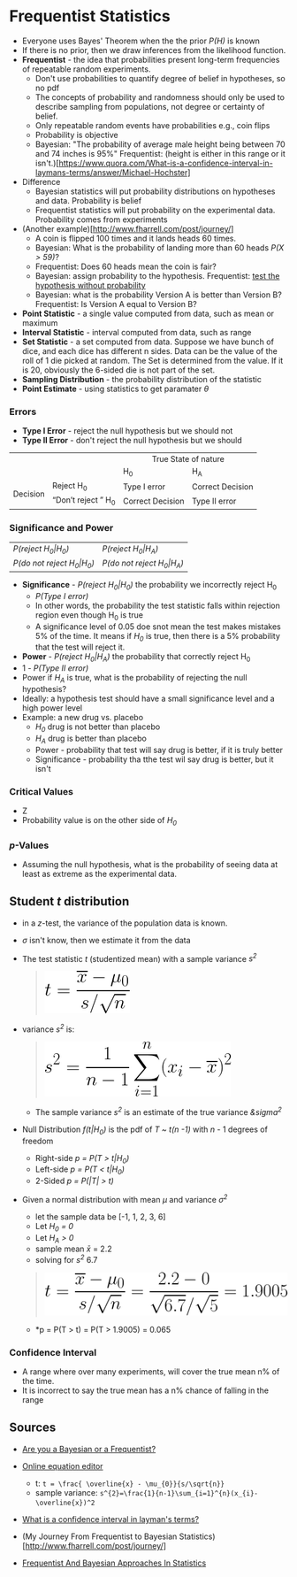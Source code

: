 # Frequentist Statistics

* Everyone uses Bayes' Theorem when the the prior *P(H)* is known
* If there is no prior, then we draw inferences from the likelihood function.
* **Frequentist** - the idea that probabilities present long-term frequencies of repeatable random experiments.
  * Don't use probabilities to quantify degree of belief in hypotheses, so no pdf
  * The concepts of probability and randomness should only be used to describe sampling from populations, not degree or certainty of belief.
  * Only repeatable random events have probabilities e.g., coin flips
  * Probability is objective
  * Bayesian: "The probability of average male height being between 70 and 74 inches is 95%" Frequentist: (height is either in this range or it isn't.)[https://www.quora.com/What-is-a-confidence-interval-in-laymans-terms/answer/Michael-Hochster]
* Difference
  * Bayesian statistics will put probability distributions on hypotheses and data. Probability is belief
  * Frequentist statistics will put probability on the experimental data. Probability comes from experiments
* (Another example)[http://www.fharrell.com/post/journey/]
  * A coin is flipped 100 times and it lands heads 60 times.
  * Bayesian: What is the probability of landing more than 60 heads *P(X > 59)*?
  * Frequentist: Does 60 heads mean the coin is fair?
  * Bayesian: assign probability to the hypothesis. Frequentist: [test the hypothesis without probability](https://conversionxl.com/blog/bayesian-frequentist-ab-testing/)
  * Bayesian: what is the probability Version A is better than Version B? Frequentist: Is Version A equal to Version B?
* **Point Statistic** - a single value computed from data, such as mean or maximum
* **Interval Statistic** - interval computed from data, such as range
* **Set Statistic** - a set computed from data. Suppose we have bunch of dice, and each dice has different n sides. Data can be the value of the roll of 1 die picked at random. The Set is determined from the value. If it is 20, obviously the 6-sided die is not part of the set.
* **Sampling Distribution** - the probability distribution of the statistic
* **Point Estimate** - using statistics to get paramater *&theta;*

### Errors

* **Type I Error** - reject the null hypothesis but we should not
* **Type II Error** - don't reject the null hypothesis but we should

<table>
  <tr>
    <td colspan='2' rowspan='2'></td>
    <td colspan='2' align='center'>True State of nature</td>
  </tr>
  <tr>
    <td>H<sub>0</sub></td>
    <td>H<sub>A</sub></td>
  </tr>
  <tr>
    <td rowspan='2'>Decision</td>
    <td>Reject H<sub>0</sub></td>
    <td>Type I error</td>
    <td>Correct Decision</td>
  </tr>
  <tr>
    <td>&ldquo;Don&rsquo;t reject &rdquo; H<sub>0</sub></td>
    <td>Correct Decision</td>
    <td>Type II error</td>
  </tr>
</table>

### Significance and Power

<table>
  <tr>
    <td><em>P(reject H<sub>0</sub>|H<sub>0</sub>)<em></td>
    <td><em>P(reject H<sub>0</sub>|H<sub>A</sub>)<em></td>
  </tr>
  <tr>
    <td><em>P(do not reject H<sub>0</sub>|H<sub>0</sub>)<em></td>
    <td><em>P(do not reject H<sub>0</sub>|H<sub>A</sub>)<em></td>
  </tr>
</table>

* **Significance** - *P(reject H<sub>0</sub>|H<sub>0</sub>)* the probability we incorrectly reject H<sub>0</sub>
  * *P(Type I error)*
  * In other words, the probability the test statistic falls within rejection region even though H<sub>0</sub> is true
  * A significance level of 0.05 doe snot mean the test makes mistakes 5% of the time. It means if *H<sub>0</sub>* is true, then there is a 5% probability that the test will reject it.
* **Power** - *P(reject H<sub>0</sub>|H<sub>A</sub>)* the probability that correctly reject H<sub>0</sub>
 * 1 - *P(Type II error)*
 * Power if *H<sub>A</sub>* is true, what is the probability of rejecting the null hypothesis?
* Ideally: a hypothesis test should have a small significance level and a high power level
* Example: a new drug vs. placebo
  * *H<sub>0</sub>* drug is not better than placebo
  * *H<sub>A</sub>* drug is better than placebo
  * Power - probability that test will say drug is better, if it is truly better
  * Significance - probability tha tthe test wil say drug is better, but it isn't

### Critical Values

* Z
* Probability value is on the other side of *H<sub>0</sub>*

### *p*-Values

* Assuming the null hypothesis, what is the probability of seeing data at least as extreme as the experimental data.

## Student *t* distribution

* in a *z*-test, the variance of the population data is known.
* *&sigma;* isn't know, then we estimate it from the data

* The test statistic *t* (studentized mean) with a sample variance *s<sup>2</sup>*
  > ![t](./img/36d04a3e-462f-4629-8629-65d9a3acc276.png)
* variance *s<sup>2</sup>* is:
  > ![sample variance](./img/3d1c5ddb-cd37-41d8-a84a-3f3a32198636.png)
  * The sample variance *s<sup>2</sup>* is an estimate of the true variance *&sigma<sup>2</sup>*
* Null Distribution *f(t|H<sub>0</sub>)* is the pdf of *T ~ t(n -1)* with *n* - 1 degrees of freedom
  * Right-side *p = P(T > t|H<sub>0</sub>)*
  * Left-side *p = P(T < t|H<sub>0</sub>)*
  * 2-Sided *p = P(|T| > t)*
* Given a normal distribution with mean *&mu;* and variance *&sigma;<sup>2</sup>*
  * let the sample data be [-1, 1, 2, 3, 6]
  * Let *H<sub>0</sub> = 0*
  * Let *H<sub>A</sub> > 0*
  * sample mean *x&#x0304;* = 2.2
  * solving for *s<sup>2</sup>*  6.7
  > ![t example](./img/bd2c1b0f-c96a-4cb4-b0d5-504b6347b41a.png)
  * *p = P(T > t) = P(T > 1.9005) = 0.065


### Confidence Interval

* A range where over many experiments, will cover the true mean n% of the time.
* It is incorrect to say the true mean has a n% chance of falling in the range

## Sources
  * [Are you a Bayesian or a Frequentist?](https://www.behind-the-enemy-lines.com/2008/01/are-you-bayesian-or-frequentist-or.html)

* [Online equation editor](http://www.sciweavers.org/free-online-latex-equation-editor)
  * t: `t = \frac{ \overline{x} - \mu_{0}}{s/\sqrt{n}}`
  * sample variance: `s^{2}=\frac{1}{n-1}\sum_{i=1}^{n}(x_{i}-\overline{x})^2`
* [What is a confidence interval in layman's terms?](https://www.quora.com/What-is-a-confidence-interval-in-laymans-terms/answer/Michael-Hochster)
* (My Journey From Frequentist to Bayesian Statistics)[http://www.fharrell.com/post/journey/]
* [Frequentist And Bayesian Approaches In Statistics](https://www.probabilisticworld.com/frequentist-bayesian-approaches-inferential-statistics/)
